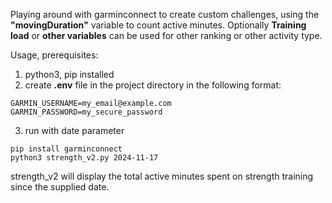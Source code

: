 Playing around with garminconnect to create custom challenges, using the **"movingDuration"** variable to count active minutes.
Optionally **Training load** or **other variables** can be used for other ranking or other activity type.

Usage, prerequisites:
1. python3, pip installed
2. create **.env** file in the project directory in the following format:

```console
GARMIN_USERNAME=my_email@example.com
GARMIN_PASSWORD=my_secure_password
```
3. run with date parameter
```console
pip install garminconnect
python3 strength_v2.py 2024-11-17
```
strength_v2 will display the total active minutes spent on strength training since the supplied date.
